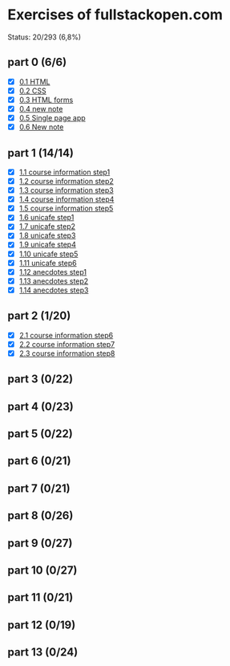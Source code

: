 # Exercises of fullstackopen.com

Status: 20/293 (6,8%)

## part 0 (6/6)

- [x] [0.1 HTML](./part0/0.1.md)
- [x] [0.2 CSS](./part0/0.2.md)
- [x] [0.3 HTML forms](./part0/0.3.md)
- [x] [0.4 new note](./part0/0.4.md)
- [x] [0.5 Single page app](./part0/0.5.md)
- [x] [0.6 New note](./part0/0.6.md)

## part 1 (14/14)

- [x] [1.1 course information step1](./part1/1.1.md)
- [x] [1.2 course information step2](./part1/1.2.md)
- [x] [1.3 course information step3](./part1/1.3.md)
- [x] [1.4 course information step4](./part1/1.4.md)
- [x] [1.5 course information step5](./part1/1.5.md)
- [x] [1.6 unicafe step1](./part1/1.6.md)
- [x] [1.7 unicafe step2](./part1/1.7.md)
- [x] [1.8 unicafe step3](./part1/1.8.md)
- [x] [1.9 unicafe step4](./part1/1.9.md)
- [x] [1.10 unicafe step5](./part1/1.10.md)
- [x] [1.11 unicafe step6](./part1/1.11.md)
- [x] [1.12 anecdotes step1](./part1/1.12.md)
- [x] [1.13 anecdotes step2](./part1/1.13.md)
- [x] [1.14 anecdotes step3](./part1/1.14.md)

## part 2 (1/20)

- [x] [2.1 course information step6](./part2/2.1.md)
- [x] [2.2 course information step7](./part2/2.2.md)
- [x] [2.3 course information step8](./part2/2.2.md)

## part 3 (0/22)

## part 4 (0/23)

## part 5 (0/22)

## part 6 (0/21)

## part 7 (0/21)

## part 8 (0/26)

## part 9 (0/27)

## part 10 (0/27)

## part 11 (0/21)

## part 12 (0/19)

## part 13 (0/24)
